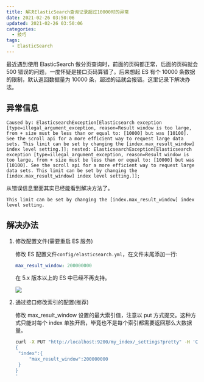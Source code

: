 ```yaml
---
title: 解决ElasticSearch查询记录超过10000时的异常
date: 2021-02-26 03:50:06
updated: 2021-02-26 03:50:06
categories:
  - 技巧
tags:
  - ElasticSearch
---
```


最近遇到使用 ElasticSearch 做分页查询时，前面的页码都正常，后面的页码就会 500 错误的问题，一度怀疑是接口页码算错了。后来想起 ES 有个 10000 条数据的限制，默认返回数据量为 10000 条，超过的话就会报错。这里记录下解决办法。

<!--more-->

## 异常信息

```log
Caused by: ElasticsearchException[Elasticsearch exception [type=illegal_argument_exception, reason=Result window is too large, from + size must be less than or equal to: [10000] but was [10100]. See the scroll api for a more efficient way to request large data sets. This limit can be set by changing the [index.max_result_window] index level setting.]]; nested: ElasticsearchException[Elasticsearch exception [type=illegal_argument_exception, reason=Result window is too large, from + size must be less than or equal to: [10000] but was [10100]. See the scroll api for a more efficient way to request large data sets. This limit can be set by changing the [index.max_result_window] index level setting.]];
```

从错误信息里面其实已经能看到解决方法了。

```log
This limit can be set by changing the [index.max_result_window] index level setting.
```

## 解决办法

1. 修改配置文件(需要重启 ES 服务)

   修改 ES 配置文件`config/elasticsearch.yml`，在文件末尾添加一行:

   ```yaml
   max_result_window: 200000000
   ```

   在 5.x 版本以上的 ES 中已经不再支持。

   ![](https://img.iszy.xyz/20210226173324.png)

2. 通过接口修改索引的配置(推荐)

   修改 max_result_window 设置的最大索引值，注意以 put 方式提交。这种方式只能对每个 index 单独开启，毕竟也不是每个索引都需要返回那么大数据量。

   ```bash
   curl -X PUT "http://localhost:9200/my_index/_settings?pretty" -H 'Content-Type: application/json' -d '
   {
    "index":{
        "max_result_window":200000000
    }
   }
   '
   ```
